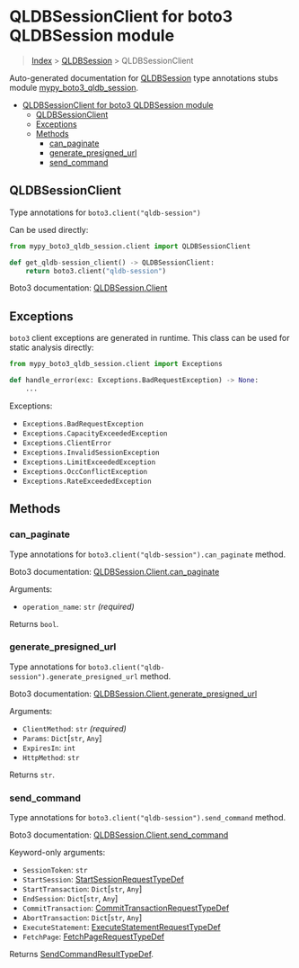 # QLDBSessionClient for boto3 QLDBSession module

> [Index](..) > [QLDBSession](.) > QLDBSessionClient

Auto-generated documentation for
[QLDBSession](https://boto3.amazonaws.com/v1/documentation/api/latest/reference/services/qldb-session.html#QLDBSession)
type annotations stubs module
[mypy_boto3_qldb_session](https://pypi.org/project/mypy-boto3-qldb-session/).

- [QLDBSessionClient for boto3 QLDBSession module](#qldbsessionclient-for-boto3-qldbsession-module)
  - [QLDBSessionClient](#qldbsessionclient)
  - [Exceptions](#exceptions)
  - [Methods](#methods)
    - [can_paginate](#can_paginate)
    - [generate_presigned_url](#generate_presigned_url)
    - [send_command](#send_command)

## QLDBSessionClient

Type annotations for `boto3.client("qldb-session")`

Can be used directly:

```python
from mypy_boto3_qldb_session.client import QLDBSessionClient

def get_qldb-session_client() -> QLDBSessionClient:
    return boto3.client("qldb-session")
```

Boto3 documentation:
[QLDBSession.Client](https://boto3.amazonaws.com/v1/documentation/api/latest/reference/services/qldb-session.html#QLDBSession.Client)

## Exceptions

`boto3` client exceptions are generated in runtime. This class can be used for
static analysis directly:

```python
from mypy_boto3_qldb_session.client import Exceptions

def handle_error(exc: Exceptions.BadRequestException) -> None:
    ...
```

Exceptions:

- `Exceptions.BadRequestException`
- `Exceptions.CapacityExceededException`
- `Exceptions.ClientError`
- `Exceptions.InvalidSessionException`
- `Exceptions.LimitExceededException`
- `Exceptions.OccConflictException`
- `Exceptions.RateExceededException`

## Methods

### can_paginate

Type annotations for `boto3.client("qldb-session").can_paginate` method.

Boto3 documentation:
[QLDBSession.Client.can_paginate](https://boto3.amazonaws.com/v1/documentation/api/latest/reference/services/qldb-session.html#QLDBSession.Client.can_paginate)

Arguments:

- `operation_name`: `str` *(required)*

Returns `bool`.

### generate_presigned_url

Type annotations for `boto3.client("qldb-session").generate_presigned_url`
method.

Boto3 documentation:
[QLDBSession.Client.generate_presigned_url](https://boto3.amazonaws.com/v1/documentation/api/latest/reference/services/qldb-session.html#QLDBSession.Client.generate_presigned_url)

Arguments:

- `ClientMethod`: `str` *(required)*
- `Params`: `Dict`\[`str`, `Any`\]
- `ExpiresIn`: `int`
- `HttpMethod`: `str`

Returns `str`.

### send_command

Type annotations for `boto3.client("qldb-session").send_command` method.

Boto3 documentation:
[QLDBSession.Client.send_command](https://boto3.amazonaws.com/v1/documentation/api/latest/reference/services/qldb-session.html#QLDBSession.Client.send_command)

Keyword-only arguments:

- `SessionToken`: `str`
- `StartSession`:
  [StartSessionRequestTypeDef](./type_defs.md#startsessionrequesttypedef)
- `StartTransaction`: `Dict`\[`str`, `Any`\]
- `EndSession`: `Dict`\[`str`, `Any`\]
- `CommitTransaction`:
  [CommitTransactionRequestTypeDef](./type_defs.md#committransactionrequesttypedef)
- `AbortTransaction`: `Dict`\[`str`, `Any`\]
- `ExecuteStatement`:
  [ExecuteStatementRequestTypeDef](./type_defs.md#executestatementrequesttypedef)
- `FetchPage`:
  [FetchPageRequestTypeDef](./type_defs.md#fetchpagerequesttypedef)

Returns [SendCommandResultTypeDef](./type_defs.md#sendcommandresulttypedef).

